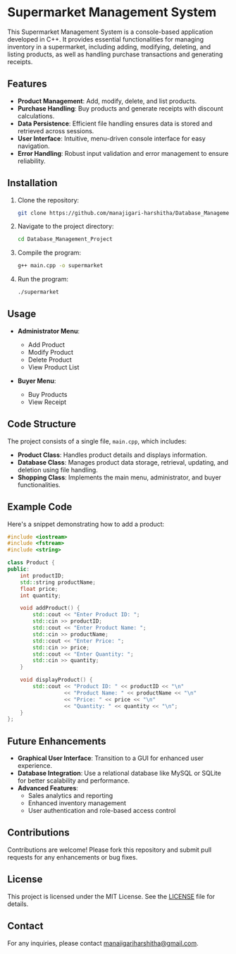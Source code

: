 # Supermarket Management System

This Supermarket Management System is a console-based application developed in C++. It provides essential functionalities for managing inventory in a supermarket, including adding, modifying, deleting, and listing products, as well as handling purchase transactions and generating receipts.

## Features

- **Product Management**: Add, modify, delete, and list products.
- **Purchase Handling**: Buy products and generate receipts with discount calculations.
- **Data Persistence**: Efficient file handling ensures data is stored and retrieved across sessions.
- **User Interface**: Intuitive, menu-driven console interface for easy navigation.
- **Error Handling**: Robust input validation and error management to ensure reliability.

## Installation

1. Clone the repository:
   ```sh
   git clone https://github.com/manajigari-harshitha/Database_Management_Project.git
   ```
2. Navigate to the project directory:
   ```sh
   cd Database_Management_Project
   ```
3. Compile the program:
   ```sh
   g++ main.cpp -o supermarket
   ```
4. Run the program:
   ```sh
   ./supermarket
   ```

## Usage

- **Administrator Menu**:
  - Add Product
  - Modify Product
  - Delete Product
  - View Product List

- **Buyer Menu**:
  - Buy Products
  - View Receipt

## Code Structure

The project consists of a single file, `main.cpp`, which includes:
- **Product Class**: Handles product details and displays information.
- **Database Class**: Manages product data storage, retrieval, updating, and deletion using file handling.
- **Shopping Class**: Implements the main menu, administrator, and buyer functionalities.

## Example Code

Here's a snippet demonstrating how to add a product:

```cpp
#include <iostream>
#include <fstream>
#include <string>

class Product {
public:
    int productID;
    std::string productName;
    float price;
    int quantity;

    void addProduct() {
        std::cout << "Enter Product ID: ";
        std::cin >> productID;
        std::cout << "Enter Product Name: ";
        std::cin >> productName;
        std::cout << "Enter Price: ";
        std::cin >> price;
        std::cout << "Enter Quantity: ";
        std::cin >> quantity;
    }

    void displayProduct() {
        std::cout << "Product ID: " << productID << "\n"
                  << "Product Name: " << productName << "\n"
                  << "Price: " << price << "\n"
                  << "Quantity: " << quantity << "\n";
    }
};
```

## Future Enhancements

- **Graphical User Interface**: Transition to a GUI for enhanced user experience.
- **Database Integration**: Use a relational database like MySQL or SQLite for better scalability and performance.
- **Advanced Features**:
  - Sales analytics and reporting
  - Enhanced inventory management
  - User authentication and role-based access control

## Contributions

Contributions are welcome! Please fork this repository and submit pull requests for any enhancements or bug fixes.

## License

This project is licensed under the MIT License. See the [LICENSE](LICENSE) file for details.

## Contact

For any inquiries, please contact [manajigariharshitha@gmail.com](mailto:manajigariharshitha@gmail.com).

